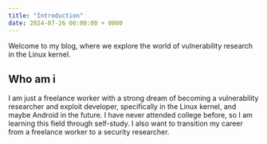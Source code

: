 ```yaml
---
title: "Introduction"
date: 2024-07-26 00:00:00 + 0800
---
```


Welcome to my blog, where we explore the world of vulnerability research in the Linux kernel.


Who am i
---

I am just a freelance worker with a strong dream of becoming a vulnerability researcher and exploit developer, specifically in the Linux kernel, and maybe Android in the future. I have never attended college before, so I am learning this field through self-study. I also want to transition my career from a freelance worker to a security researcher.

